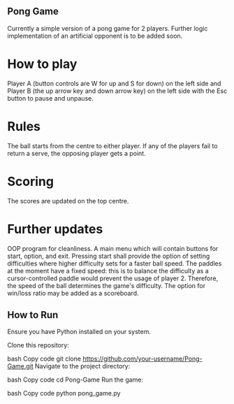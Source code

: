 ## Pong Game

Currently a simple version of a pong game for 2 players. Further logic implementation of an artificial opponent is to be added soon.

# How to play

Player A (button controls are W for up and S for down) on the left side and Player B (the up arrow key and down arrow key) on the left side with the Esc button to pause and unpause.

# Rules

The ball starts from the centre to either player. If any of the players fail to return a serve, the opposing player gets a point.

# Scoring

The scores are updated on the top centre.

# Further updates

OOP program for cleanliness.
A main menu which will contain buttons for start, option, and exit. Pressing start shall provide the option of setting difficulties where higher difficulty sets for a faster ball speed. 
The paddles at the moment have a fixed speed: this is to balance the difficulty as a cursor-controlled paddle would prevent the usage of player 2. Therefore, the speed of the ball determines the game's difficulty.
The option for win/loss ratio may be added as a scoreboard. 

## How to Run
Ensure you have Python installed on your system.

Clone this repository:

bash
Copy code
git clone https://github.com/your-username/Pong-Game.git
Navigate to the project directory:

bash
Copy code
cd Pong-Game
Run the game:

bash
Copy code
python pong_game.py
